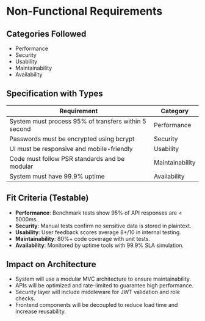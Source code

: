 # Non-Functional Requirements

## Categories Followed
- Performance
- Security
- Usability
- Maintainability
- Availability

## Specification with Types
| Requirement                                          | Category      |
|------------------------------------------------------|---------------|
| System must process 95% of transfers within 5 second | Performance   |
| Passwords must be encrypted using bcrypt             | Security      |
| UI must be responsive and mobile-friendly            | Usability     |
| Code must follow PSR standards and be modular        | Maintainability|
| System must have 99.9% uptime                        | Availability  |

## Fit Criteria (Testable)
- **Performance**: Benchmark tests show 95% of API responses are < 5000ms.
- **Security**: Manual tests confirm no sensitive data is stored in plaintext.
- **Usability**: User feedback scores average 8+/10 in internal testing.
- **Maintainability**: 80%+ code coverage with unit tests.
- **Availability**: Monitored by uptime tools with 99.9% SLA simulation.

## Impact on Architecture
- System will use a modular MVC architecture to ensure maintainability.
- APIs will be optimized and rate-limited to guarantee high performance.
- Security layer will include middleware for JWT validation and role checks.
- Frontend components will be decoupled to reduce load time and increase reusability.
